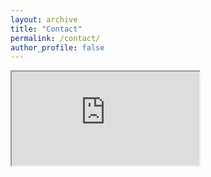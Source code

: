 ```yaml
---
layout: archive
title: "Contact"
permalink: /contact/
author_profile: false
---
```


<div class="iframe-container"><iframe loading="lazy" scrolling="no" src="https://docs.google.com/forms/d/e/1FAIpQLScUUl-EPkCJbQfbDYc5v5VAZcCSI2boPdL0qpg3InaXW4cfqA/viewform?embedded=true"></iframe>
</div>
